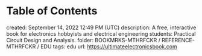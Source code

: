 # Table of Contents

created: September 14, 2022 12:49 PM (UTC)
description: A free, interactive book for electronics hobbyists and electrical engineering students: Practical Circuit Design and Analysis.
folder: BOOKMRKS-MTHRFCKR / REFERENCE-MTHRFCKR / EDU
tags: edu
url: https://ultimateelectronicsbook.com